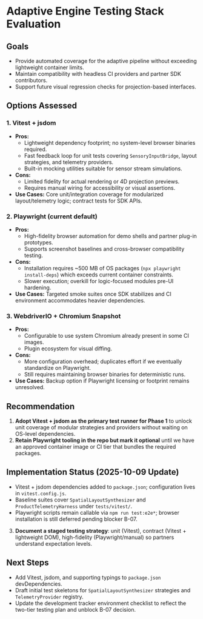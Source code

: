 # Adaptive Engine Testing Stack Evaluation

## Goals
- Provide automated coverage for the adaptive pipeline without exceeding lightweight container limits.
- Maintain compatibility with headless CI providers and partner SDK contributors.
- Support future visual regression checks for projection-based interfaces.

## Options Assessed

### 1. Vitest + jsdom
- **Pros:**
  - Lightweight dependency footprint; no system-level browser binaries required.
  - Fast feedback loop for unit tests covering `SensoryInputBridge`, layout strategies, and telemetry providers.
  - Built-in mocking utilities suitable for sensor stream simulations.
- **Cons:**
  - Limited fidelity for actual rendering or 4D projection previews.
  - Requires manual wiring for accessibility or visual assertions.
- **Use Cases:** Core unit/integration coverage for modularized layout/telemetry logic; contract tests for SDK APIs.

### 2. Playwright (current default)
- **Pros:**
  - High-fidelity browser automation for demo shells and partner plug-in prototypes.
  - Supports screenshot baselines and cross-browser compatibility testing.
- **Cons:**
  - Installation requires ~500 MB of OS packages (`npx playwright install-deps`) which exceeds current container constraints.
  - Slower execution; overkill for logic-focused modules pre-UI hardening.
- **Use Cases:** Targeted smoke suites once SDK stabilizes and CI environment accommodates heavier dependencies.

### 3. WebdriverIO + Chromium Snapshot
- **Pros:**
  - Configurable to use system Chromium already present in some CI images.
  - Plugin ecosystem for visual diffing.
- **Cons:**
  - More configuration overhead; duplicates effort if we eventually standardize on Playwright.
  - Still requires maintaining browser binaries for deterministic runs.
- **Use Cases:** Backup option if Playwright licensing or footprint remains unresolved.

## Recommendation
1. **Adopt Vitest + jsdom as the primary test runner for Phase 1** to unlock unit coverage of modular strategies and providers without waiting on OS-level dependencies.
2. **Retain Playwright tooling in the repo but mark it optional** until we have an approved container image or CI tier that bundles the required packages.

## Implementation Status (2025-10-09 Update)
- Vitest + jsdom dependencies added to `package.json`; configuration lives in `vitest.config.js`.
- Baseline suites cover `SpatialLayoutSynthesizer` and `ProductTelemetryHarness` under `tests/vitest/`.
- Playwright scripts remain callable via `npm run test:e2e*`; browser installation is still deferred pending blocker B-07.
3. **Document a staged testing strategy**: unit (Vitest), contract (Vitest + lightweight DOM), high-fidelity (Playwright/manual) so partners understand expectation levels.

## Next Steps
- Add Vitest, jsdom, and supporting typings to `package.json` devDependencies.
- Draft initial test skeletons for `SpatialLayoutSynthesizer` strategies and `TelemetryProvider` registry.
- Update the development tracker environment checklist to reflect the two-tier testing plan and unblock B-07 decision.
